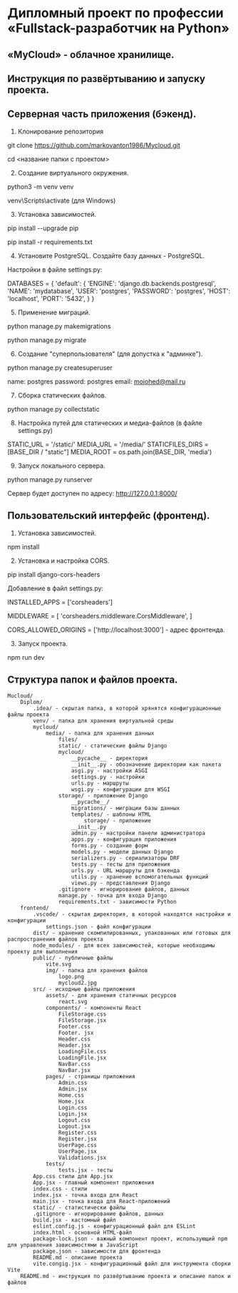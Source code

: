 # Дипломный проект по профессии «Fullstack-разработчик на Python»


## «MyCloud» - облачное хранилище. 


## Инструкция по развёртыванию и запуску проекта. 


## Серверная часть приложения (бэкенд).


1. Клонирование репозитория 

git clone https://github.com/markovanton1986/Mycloud.git

cd <название папки с проектом>

2. Создание виртуального окружения. 

python3 -m venv venv

venv\Scripts\activate (для Windows)

3. Установка зависимостей. 

pip install --upgrade pip

pip install -r requirements.txt

4. Установите PostgreSQL. Создайте базу данных - PostgreSQL.

Настройки в файле settings.py: 

DATABASES = {
    'default': {
        'ENGINE': 'django.db.backends.postgresql',
        'NAME': 'mydatabase',
        'USER': 'postgres',
        'PASSWORD': 'postgres',
        'HOST': 'localhost',
        'PORT': '5432',
    }
}

5. Применение миграций. 

python manage.py makemigrations

python manage.py migrate

6. Создание "суперпользователя" (для допустка к "админке"). 

python manage.py createsuperuser

name: postgres
password: postgres
email: mojohed@mail.ru

7. Сборка статических файлов.

python manage.py collectstatic

8. Настройка путей для статических и медиа-файлов (в файле settings.py)

STATIC_URL = '/static/'
MEDIA_URL = '/media/'
STATICFILES_DIRS = [BASE_DIR / "static"]
MEDIA_ROOT = os.path.join(BASE_DIR, 'media')

9. Запуск локального сервера. 

python manage.py runserver

Сервер будет доступен по адресу: http://127.0.0.1:8000/


## Пользовательский интерфейс (фронтенд).

1. Установка зависимостей. 

npm install

2. Установка и настройка CORS.

pip install django-cors-headers

Добавление в файл settings.py:

INSTALLED_APPS = ['corsheaders']

MIDDLEWARE = [
    'corsheaders.middleware.CorsMiddleware',
]

CORS_ALLOWED_ORIGINS = ['http://localhost:3000'] - адрес фронтенда. 

3. Запуск проекта. 

npm run dev



## Структура папок и файлов проекта. 

```
Mucloud/  
    Diplom/  
        .idea/ - скрытая папка, в которой хрянятся конфигурационные файлы проекта  
        venv/ - папка для хранения виртуальной среды  
        mycloud/  
            media/ - папка для хранения данных  
                files/  
                static/ - статические файлы Django  
                mycloud/  
                    __pycache__ - директория  
                    __init__.py - обозначение директории как пакета  
                    asgi.py - настройки ASGI  
                    settings.py - настройки  
                    urls.py - маршруты  
                    wsgi.py - конфигурации для WSGI  
                storage/ - приложение Django  
                    __pycache__/  
                    migrations/ - миграции базы данных  
                    templates/ - шаблоны HTML  
                        storage/ - приложение  
                    __init__.py  
                    admin.py - настройки панели администратора  
                    apps.py - конфигурация приложения  
                    forms.py - создание форм  
                    models.py - модели данных Django  
                    serializers.py - сериализаторы DRF  
                    tests.py - тесты для приложения  
                    urls.py - URL маршруты для бэкенда  
                    utils.py - хранение вспомогательных функций  
                    views.py - представления Django  
                .gitignore - игнорирование файлов, данных  
                manage.py - точка для входа Django  
                requirements.txt - зависимости Python  
    frontend/  
        .vscode/ - скрытая директория, в которой находятся настройки и конфигурации  
            settings.json - файл конфигурации  
        dist/ - хранение скомпилированных, упакованных или готовых для распространения файлов проекта  
        node_modules/ - для всех зависимостей, которые необходимы проекту для выполнения  
        public/ - публичные файлы  
            vite.svg  
            img/ - папка для хранения файлов  
                logo.png  
                mycloud2.jpg  
        src/ - исходные файлы приложения   
            assets/ - для хранения статичных ресурсов  
                react.svg  
            components/ - компоненты React  
                FileStorage.css  
                FileStorage.jsx  
                Footer.css  
                Footer. jsx  
                Header.css  
                Header.jsx  
                LoadingFile.css  
                LoadingFile.jsx  
                NavBar.css  
                NavBar.jsx  
            pages/ - страницы приложения  
                Admin.css  
                Admin.jsx  
                Home.css  
                Home.jsx  
                Login.css  
                Login.jsx  
                Logout.css  
                Logout.jsx  
                Register.css  
                Register.jsx  
                UserPage.css  
                UserPage.jsx  
                Validations.jsx  
            tests/  
                tests.jsx - тесты  
        App.css стили для App.jsx  
        App.jsx - главный компонент приложения  
        index.css - стили  
        index.jsx - точка входа для React  
        main.jsx - точка входа для React-приложений  
        static/ - статистически файлы  
        .gitignore - игнорирование файлов, данных  
        build.jsx - кастомный файл  
        eslint.config.js - конфигурационный файл для ESLint  
        index.html - основной HTML-файл  
        package-lock.json - важный компонент проект, использующий npm для управления зависимостями в JavaScript  
        package.json - зависимости для фронтенда  
        README.md - описание проекта  
        vite.congig.jsx - конфигурационный файл для инструмента сборки Vite  
    README.md - инструкция по развёртыванию проекта и описание папок и файлов  
```

        












            


